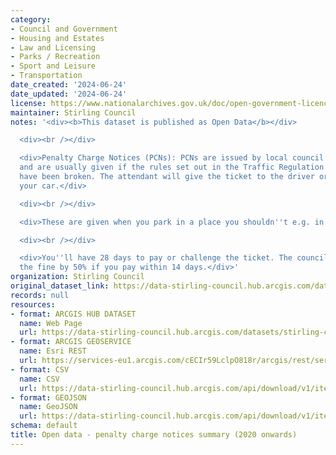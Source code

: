 ```yaml
---
category:
- Council and Government
- Housing and Estates
- Law and Licensing
- Parks / Recreation
- Sport and Leisure
- Transportation
date_created: '2024-06-24'
date_updated: '2024-06-24'
license: https://www.nationalarchives.gov.uk/doc/open-government-licence/version/3/
maintainer: Stirling Council
notes: '<div><b>This dataset is published as Open Data</b></div>

  <div><br /></div>

  <div>Penalty Charge Notices (PCNs): PCNs are issued by local council parking attendants
  and are usually given if the rules set out in the Traffic Regulation Order (TRO)
  have been broken. The attendant will give the ticket to the driver or put it on
  your car.</div>

  <div><br /></div>

  <div>These are given when you park in a place you shouldn''t e.g. in a bus lane.</div>

  <div><br /></div>

  <div>You''ll have 28 days to pay or challenge the ticket. The council will reduce
  the fine by 50% if you pay within 14 days.</div>'
organization: Stirling Council
original_dataset_link: https://data-stirling-council.hub.arcgis.com/datasets/stirling-council::open-data-penalty-charge-notices-summary-2020-onwards
records: null
resources:
- format: ARCGIS HUB DATASET
  name: Web Page
  url: https://data-stirling-council.hub.arcgis.com/datasets/stirling-council::open-data-penalty-charge-notices-summary-2020-onwards
- format: ARCGIS GEOSERVICE
  name: Esri REST
  url: https://services-eu1.arcgis.com/cECIr59LclpO818r/arcgis/rest/services/open_data_penalty_charge_notices_summary/FeatureServer/0
- format: CSV
  name: CSV
  url: https://data-stirling-council.hub.arcgis.com/api/download/v1/items/1eea8ee275d544eda92fd401955e6a34/csv?layers=0
- format: GEOJSON
  name: GeoJSON
  url: https://data-stirling-council.hub.arcgis.com/api/download/v1/items/1eea8ee275d544eda92fd401955e6a34/geojson?layers=0
schema: default
title: Open data - penalty charge notices summary (2020 onwards)
---
```

